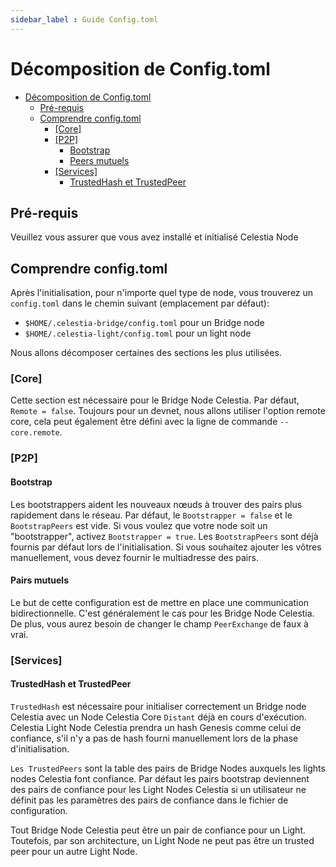 ```yaml
---
sidebar_label : Guide Config.toml
---
```


# Décomposition de Config.toml

- [Décomposition de Config.toml](#configtoml-breakdown)
  - [Pré-requis](#pre-requisites)
  - [Comprendre config.toml](#understanding-configtoml)
    - [[Core]](#core)
    - [[P2P]](#p2p)
      - [Bootstrap](#bootstrap)
      - [Peers mutuels](#mutual-peers)
    - [[Services]](#services)
      - [TrustedHash et TrustedPeer](#trustedhash-and-trustedpeer)

## Pré-requis

Veuillez vous assurer que vous avez installé et initialisé Celestia Node

## Comprendre config.toml

Après l'initialisation, pour n'importe quel type de node, vous trouverez un `config.toml` dans le chemin suivant (emplacement par défaut):

- `$HOME/.celestia-bridge/config.toml` pour un Bridge node
- `$HOME/.celestia-light/config.toml` pour un light node

Nous allons décomposer certaines des sections les plus utilisées.

### [Core]

Cette section est nécessaire pour le Bridge Node Celestia. Par défaut, `Remote = false`. Toujours pour un devnet, nous allons utiliser l'option remote core, cela peut également être défini avec la ligne de commande `--core.remote`.

### [P2P]

#### Bootstrap

Les bootstrappers aident les nouveaux nœuds à trouver des pairs plus rapidement dans le réseau. Par défaut, le `Bootstrapper = false` et le `BootstrapPeers` est vide. Si vous voulez que votre node soit un "bootstrapper", activez `Bootstrapper = true`. Les `BootstrapPeers` sont déjà fournis par défaut lors de l'initialisation. Si vous souhaitez ajouter les vôtres manuellement, vous devez fournir le multiadresse des pairs.

#### Pairs mutuels

Le but de cette configuration est de mettre en place une communication bidirectionnelle. C'est généralement le cas pour les Bridge Node Celestia. De plus, vous aurez besoin de changer le champ `PeerExchange` de faux à vrai.

### [Services]

#### TrustedHash et TrustedPeer

`TrustedHash` est nécessaire pour initialiser correctement un Bridge node Celestia avec un Node Celestia Core `Distant` déjà en cours d'exécution. Celestia Light Node Celestia prendra un hash Genesis comme celui de confiance, s'il n'y a pas de hash fourni manuellement lors de la phase d'initialisation.

`Les TrustedPeers` sont la table des pairs de Bridge Nodes auxquels les lights nodes Celestia font confiance. Par défaut les pairs bootstrap deviennent des pairs de confiance pour les Light Nodes Celestia si un utilisateur ne définit pas les paramètres des pairs de confiance dans le fichier de configuration.

Tout Bridge Node Celestia peut être un pair de confiance pour un Light. Toutefois, par son architecture, un Light Node ne peut pas être un trusted peer pour un autre Light Node.
